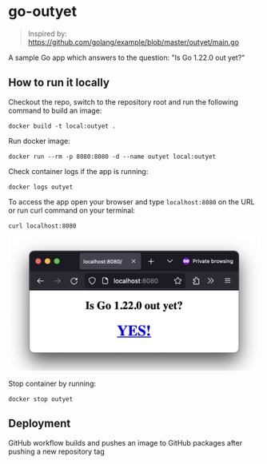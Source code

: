# go-outyet

> Inspired by: https://github.com/golang/example/blob/master/outyet/main.go

A sample Go app which answers to the question: "Is Go 1.22.0 out yet?"

## How to run it locally

Checkout the repo, switch to the repository root and run the following command to build an image:

```
docker build -t local:outyet .
```

Run docker image:
```
docker run --rm -p 8080:8080 -d --name outyet local:outyet
```

Check container logs if the app is running:
```
docker logs outyet
```

To access the app open your browser and type `localhost:8080` on the URL or run curl command on your terminal:
```
curl localhost:8080
```

![Alt text](image.png)

Stop container by running:
```
docker stop outyet
```

## Deployment

GitHub workflow builds and pushes an image to GitHub packages after pushing a new repository tag
